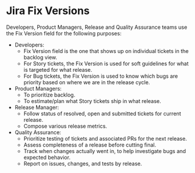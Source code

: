 # Jira Fix Versions

Developers, Product Managers, Release and Quality Assurance teams use the Fix Version field for the following purposes:

- Developers: 
  - Fix Version field is the one that shows up on individual tickets in the backlog view.
  - For Story tickets, the Fix Version is used for soft guidelines for what is targeted for what release. 
  - For Bug tickets, the Fix Version is used to know which bugs are priority based on where we are in the release cycle.
- Product Managers:
  - To prioritize backlog.
  - To estimate/plan what Story tickets ship in what release.
- Release Manager:
  - Follow status of resolved, open and submitted tickets for current release.
  - Compose various release metrics.
- Quality Assurance:
  - Prioritize testing of tickets and associated PRs for the next release.
  - Assess completeness of a release before cutting final.
  - Track when changes actually went in, to help investigate bugs and expected behavior.
  - Report on issues, changes, and tests by release.
